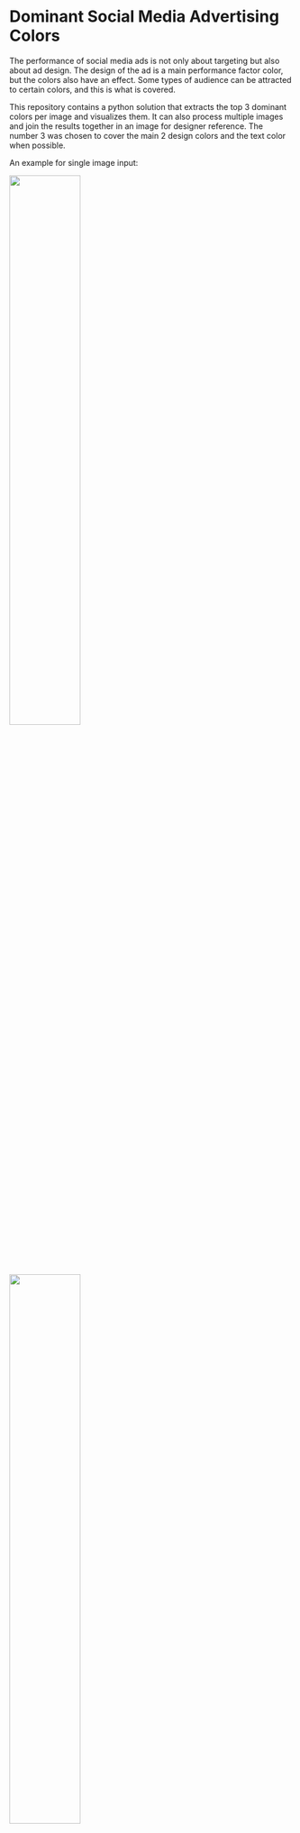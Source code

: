 # Dominant Social Media Advertising Colors

The performance of social media ads is not only about targeting but also about ad design. The design of the ad is a main performance factor color, but the colors also have an effect. Some types of audience can be attracted to certain colors, and this is what is covered.

This repository contains a python solution that extracts the top 3 dominant colors per image and visualizes them. It can also process multiple images and join the results together in an image for designer reference. The number 3 was chosen to cover the main 2 design colors and the text color when possible.

An example for single image input:

<img src="https://user-images.githubusercontent.com/73304837/169667245-17f9c47b-fa55-418c-8075-bbf631a25441.png" width="50%" height="50%">
<img src="https://user-images.githubusercontent.com/73304837/169667431-ee426bcf-60ee-43ef-b3ca-e44e9d23b6d8.jpg" width="50%" height="50%">

Output:

![dominant colors-AutumnTree_EN png](https://user-images.githubusercontent.com/73304837/169667253-36953329-079f-4d38-b810-2dfcb03c6dbb.jpg)

![dominant colors-Cat_EN jpg](https://user-images.githubusercontent.com/73304837/169667435-1e7bb6c0-03ee-4761-8d2b-587cd1c2260e.jpg)
